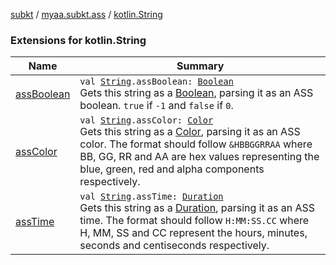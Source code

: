 [subkt](../../index.md) / [myaa.subkt.ass](../index.md) / [kotlin.String](./index.md)

### Extensions for kotlin.String

| Name | Summary |
|---|---|
| [assBoolean](ass-boolean.md) | `val `[`String`](https://kotlinlang.org/api/latest/jvm/stdlib/kotlin/-string/index.html)`.assBoolean: `[`Boolean`](https://kotlinlang.org/api/latest/jvm/stdlib/kotlin/-boolean/index.html)<br>Gets this string as a [Boolean](https://kotlinlang.org/api/latest/jvm/stdlib/kotlin/-boolean/index.html), parsing it as an ASS boolean. `true` if `-1` and `false` if `0`. |
| [assColor](ass-color.md) | `val `[`String`](https://kotlinlang.org/api/latest/jvm/stdlib/kotlin/-string/index.html)`.assColor: `[`Color`](https://docs.oracle.com/javase/9/docs/api/java/awt/Color.html)<br>Gets this string as a [Color](https://docs.oracle.com/javase/9/docs/api/java/awt/Color.html), parsing it as an ASS color. The format should follow `&HBBGGRRAA` where BB, GG, RR and AA are hex values representing the blue, green, red and alpha components respectively. |
| [assTime](ass-time.md) | `val `[`String`](https://kotlinlang.org/api/latest/jvm/stdlib/kotlin/-string/index.html)`.assTime: `[`Duration`](https://docs.oracle.com/javase/9/docs/api/java/time/Duration.html)<br>Gets this string as a [Duration](https://docs.oracle.com/javase/9/docs/api/java/time/Duration.html), parsing it as an ASS time. The format should follow `H:MM:SS.CC` where H, MM, SS and CC represent the hours, minutes, seconds and centiseconds respectively. |
